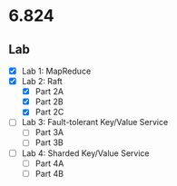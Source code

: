 # 6.824 

## Lab  
- [x] Lab 1: MapReduce
- [x] Lab 2: Raft    
    - [x] Part 2A
    - [x] Part 2B
    - [x] Part 2C
- [ ] Lab 3: Fault-tolerant Key/Value Service
    - [ ] Part 3A
    - [ ] Part 3B
- [ ] Lab 4: Sharded Key/Value Service
    - [ ] Part 4A
    - [ ] Part 4B